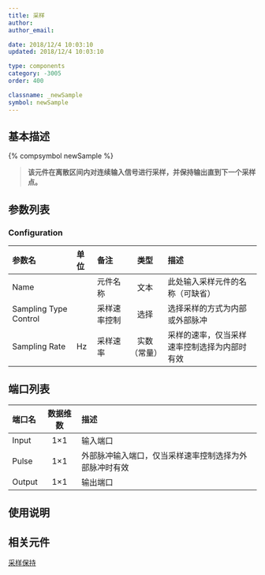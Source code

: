 ```yaml
---
title: 采样
author: 
author_email:

date: 2018/12/4 10:03:10
updated: 2018/12/4 10:03:10

type: components
category: -3005
order: 400

classname: _newSample
symbol: newSample
---
```

## 基本描述
{% compsymbol newSample %}

> **该元件在离散区间内对连续输入信号进行采样，并保持输出直到下一个采样点。**

## 参数列表
### Configuration
| 参数名 | 单位 | 备注 | 类型 | 描述 |
| :--- | :--- | :--- | :--: | :--- |
| Name |  | 元件名称 | 文本 |此处输入采样元件的名称（可缺省） |
| Sampling Type Control |  | 采样速率控制 | 选择 | 选择采样的方式为内部或外部脉冲 |
| Sampling Rate | Hz | 采样速率 | 实数（常量） | 采样的速率，仅当采样速率控制选择为内部时有效 |


## 端口列表

| 端口名 | 数据维数 | 描述 |
| :--- | :--:  | :--- |
| Input | 1×1 |输入端口 |
| Pulse | 1×1 |外部脉冲输入端口，仅当采样速率控制选择为外部脉冲时有效 |
| Output | 1×1 |输出端口 |

## 使用说明



## 相关元件

[采样保持](comp_newSampleHold.md)
